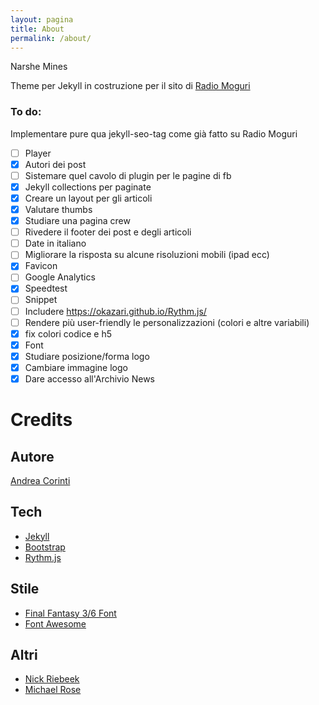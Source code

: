 ```yaml
---
layout: pagina
title: About
permalink: /about/
---
```


Narshe Mines

Theme per Jekyll in costruzione per il sito di [Radio Moguri](https://radiomoguri.github.io)

### To do:

Implementare pure qua jekyll-seo-tag come già fatto su Radio Moguri

- [ ] Player
- [X] Autori dei post
- [ ] Sistemare quel cavolo di plugin per le pagine di fb
- [X] Jekyll collections per paginate
- [X] Creare un layout per gli articoli
- [X] Valutare thumbs
- [X] Studiare una pagina crew
- [ ] Rivedere il footer dei post e degli articoli
- [ ] Date in italiano
- [ ] Migliorare la risposta su alcune risoluzioni mobili (ipad ecc)
- [X] Favicon
- [ ] Google Analytics
- [X] Speedtest
- [ ] Snippet
- [ ] Includere https://okazari.github.io/Rythm.js/
- [ ] Rendere più user-friendly le personalizzazioni (colori e altre variabili)
- [X] fix colori codice e h5
- [X] Font
- [X] Studiare posizione/forma logo
- [X] Cambiare immagine logo
- [X] Dare accesso all'Archivio News

# Credits

## Autore

[Andrea Corinti](https:/andreacorinti.github.io)

## Tech

* [Jekyll](https://jekyllrb.com)
* [Bootstrap](https://getbootstrap.com)
* [Rythm.js](https://okazari.github.io/Rythm.js/)

## Stile

* [Final Fantasy 3/6 Font](https://fonts2u.com/final-fantasy-36-font-regular.font)
* [Font Awesome](https://fontawesome.com)

## Altri

* [Nick Riebeek](https://experimentingwithcode.com)
* [Michael Rose](https://mademistakes.com/)
